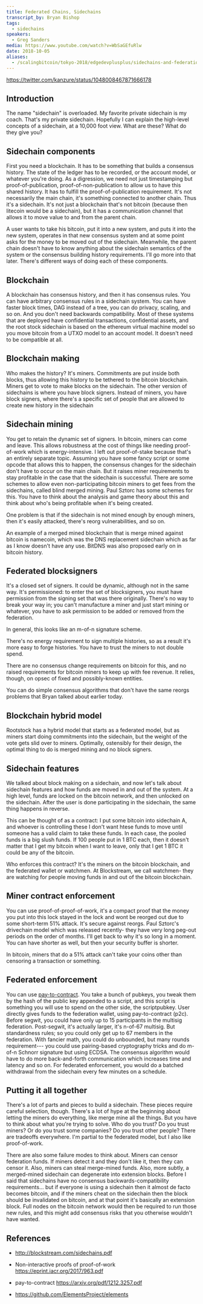 ```yaml
---
title: Federated Chains, Sidechains
transcript_by: Bryan Bishop
tags:
  - sidechains
speakers:
  - Greg Sanders
media: https://www.youtube.com/watch?v=WbSaGEfuRlw
date: 2018-10-05
aliases:
  - /scalingbitcoin/tokyo-2018/edgedevplusplus/sidechains-and-federation-models
---
```

<https://twitter.com/kanzure/status/1048008467871666178>

## Introduction

The name "sidechain" is overloaded. My favorite private sidechain is my coach. That's my private sidechain. Hopefully I can explain the high-level concepts of a sidechain, at a 10,000 foot view. What are these? What do they give you?

## Sidechain components

First you need a blockchain. It has to be something that builds a consensus history. The state of the ledger has to be recorded, or the account model, or whatever you're doing. As a digression, we need not just timestamping but proof-of-publication, proof-of-non-publication to allow us to have this shared history. It has to fulfill the proof-of-publication requirement. It's not necessarily the main chain, it's something connected to another chain. Thus it's a sidechain. It's not just a blockchain that's not bitcoin (because then litecoin would be a sidechain), but it has a communication channel that allows it to move value to and from the parent chain.

A user wants to take his bitcoin, put it into a new system, and puts it into the new system, operates in that new consensus system and at some point asks for the money to be moved out of the sidechain. Meanwhile, the parent chain doesn't have to know anything about the sidechain semantics of the system or the consensus building history requirements. I'll go more into that later. There's different ways of doing each of these components.

## Blockchain

A blockchain has consensus history, and then it has consensus rules. You can have arbitrary consensus rules in a sidechain system. You can have faster block times, DAG instead of a tree, you can do privacy, scaling, and so on. And you don't need backwards compatibility. Most of these systems that are deployed have confidential transactions, confidential assets, and the root stock sidechain is based on the ethereum virtual machine model so you move bitcoin from a UTXO model to an account model. It doesn't need to be compatible at all.

## Blockchain making

Who makes the history? It's miners. Commitments are put inside both blocks, thus allowing this history to be tethered to the bitcoin blockchain. Miners get to vote to make blocks on the sidechain. The other version of sidechains is where you have block signers. Instead of miners, you have block signers, where there's a specific set of people that are allowed to create new history in the sidechain

## Sidechain mining

You get to retain the dynamic set of signers. In bitcoin, miners can come and leave. This allows robustness at the cost of things like needing proof-of-work which is energy-intensive. I left out proof-of-stake because that's an entirely separate topic. Assuming you have some fancy script or some opcode that allows this to happen, the consensus changes for the sidechain don't have to occur on the main chain. But it raises miner requirements to stay profitable in the case that the sidechain is successful. There are some schemes to allow even non-participating bitcoin miners to get fees from the sidechains, called blind merged mining. Paul Sztorc has some schemes for this. You have to think about the analysis and game theory about this and think about who's being profitable when it's being created.

One problem is that if the sidechain is not mined enough by enough miners, then it's easily attacked, there's reorg vulnerabilities, and so on.

An example of a merged mined blockchain that is merge mined against bitcoin is namecoin, which was the DNS replacement sidechain which as far as I know doesn't have any use. BitDNS was also proposed early on in bitcoin history.

## Federated blocksigners

It's a closed set of signers. It could be dynamic, although not in the same way. It's permissioned: to enter the set of blocksigners, you must have permission from the signing set that was there originally. There's no way to break your way in; you can't manufacture a miner and just start mining or whatever, you have to ask permission to be added or removed from the federation.

In general, this looks like an m-of-n signature scheme.

There's no energy requirement to sign multiple histories, so as a result it's more easy to forge histories. You have to trust the miners to not double spend.

There are no consensus change requirements on bitcoin for this, and no raised requirements for bitcoin miners to keep up with fee revenue. It relies, though, on opsec of fixed and possibly-known entities.

You can do simple consensus algorithms that don't have the same reorgs problems that Bryan talked about earlier today.

## Blockchain hybrid model

Rootstock has a hybrid model that starts as a federated model, but as miners start doing commitments into the sidechain, but the weight of the vote gets slid over to miners. Optimally, ostensibly for their design, the optimal thing to do is merged mining and no block signers.

## Sidechain features

We talked about block making on a sidechain, and now let's talk about sidechain features and how funds are moved in and out of the system. At a high level, funds are locked on the bitcoin network, and then unlocked on the sidechain. After the user is done participating in the sidechain, the same thing happens in reverse.

This can be thought of as a contract: I put some bitcoin into sidechain A, and whoever is controlling these I don't want htese funds to move until someone has a valid claim to take these funds. In each case, the pooled funds is a big slush funds. If 100 people put in 1 BTC each, then it doesn't matter that I get my bitcoin when I want to leave, only that I get 1 BTC it could be any of the bitcoin.

Who enforces this contract? It's the miners on the bitcoin blockchain, and the federated wallet or watchmen. At Blockstream, we call watchmen- they are watching for people moving funds in and out of the bitcoin blockchain.

## Miner contract enforcement

You can use proof-of-proof-of-work, it's a compact proof that the money you put into this lock stayed in the lock and wont be reorged out due to some short-term 51% attack. It's secure against reorgs. Paul Sztorc's drivechain model which was released recently- they have very long peg-out periods on the order of months. I'll get back to why it's so long in a moment. You can have shorter as well, but then your security buffer is shorter.

In bitcoin, miners that do a 51% attack can't take your coins other than censoring a transaction or something.

## Federated enforcement

You can use [pay-to-contract](https://arxiv.org/pdf/1212.3257.pdf). You take a bunch of pubkeys, you tweak them by the hash of the public key appended to a script, and this script is something you will use to spend on the other side, the scriptpubkey. User directly gives funds to the federation wallet, using pay-to-contract (p2c). Before segwit, you could have only up to 15 participants in the multisig federation. Post-segwit, it's actually larger, it's n-of-67 multisig. But standardness rules; so you could only get up to 67 members in the federation. With fancier math, you could do unbounded, but many rounds requirement--- you could use pairing-based cryptography tricks and do m-of-n Schnorr signature but using ECDSA. The consensus algorithm would have to do more back-and-forth communication which increases time and latency and so on. For federated enforcement, you would do a batched withdrawal from the sidechain every few minutes on a schedule.

## Putting it all together

There's a lot of parts and pieces to build a sidechain. These pieces require careful selection, though. There's a lot of hype at the beginning about letting the miners do everything, like merge mine all the things. But you have to think about what you're trying to solve. Who do you trust? Do you trust miners? Or do you trust some companies? Do you trust other people? There are tradeoffs everywhere. I'm partial to the federated model, but I also like proof-of-work.

There are also some failure modes to think about. Miners can censor federation funds. If miners detect it and they don't like it, then they can censor it. Also, miners can steal merge-mined funds. Also, more subtly, a merged-mined sidechain can degenerate into extension blocks. Before I said that sidechains have no consensus backwards-compatibility requirements... but if everyone is using a sidechain then it almost de facto becomes bitcoin, and if the miners cheat on the sidechain then the block should be invalidated on bitcoin, and at that point it's basically an extension block. Full nodes on the bitcoin network would then be required to run those new rules, and this might add consensus risks that you otherwise wouldn't have wanted.

## References

* <http://blockstream.com/sidechains.pdf>

* Non-interactive proofs of proof-of-work <https://eprint.iacr.org/2017/963.pdf>

* pay-to-contract <https://arxiv.org/pdf/1212.3257.pdf>

* <https://github.com/ElementsProject/elements>
